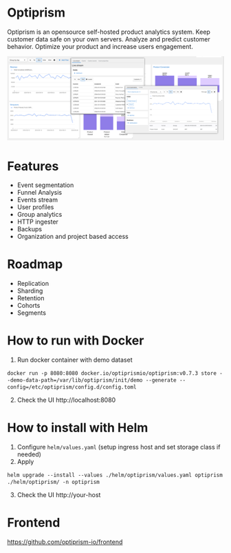 # Optiprism

Optiprism is an opensource self-hosted product analytics system. Keep customer data safe on your own servers. Analyze and predict customer behavior.
Optimize your product and increase users engagement.

![Dashboard](docs/assets/dashboard.png)

# Features

- Event segmentation
- Funnel Analysis
- Events stream
- User profiles
- Group analytics
- HTTP ingester
- Backups
- Organization and project based access
# Roadmap

- Replication
- Sharding
- Retention
- Cohorts
- Segments

# How to run with Docker

1. Run docker container with demo dataset
```
docker run -p 8080:8080 docker.io/optiprismio/optiprism:v0.7.3 store --demo-data-path=/var/lib/optiprism/init/demo --generate --config=/etc/optiprism/config.d/config.toml
```

2. Check the UI http://localhost:8080

# How to install with Helm
1. Configure `helm/values.yaml` (setup ingress host and set storage class if needed)
2. Apply  
```
helm upgrade --install --values ./helm/optiprism/values.yaml optiprism ./helm/optiprism/ -n optiprism
```
3. Check the UI http://your-host

# Frontend

https://github.com/optiprism-io/frontend